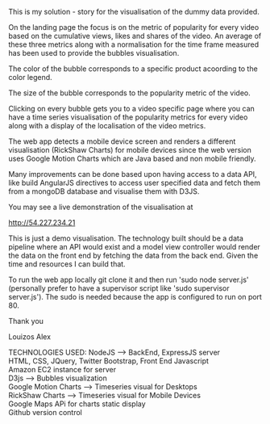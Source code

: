 This is my solution - story for the visualisation of the dummy data provided. 

On the landing page the focus is on the metric of popularity for every video based on the cumulative views, likes and shares of the video. An average of these three metrics along with a normalisation for the time frame measured has been used to provide the bubbles visualisation. 

The color of the bubble corresponds to a specific product acoording to the color legend.

The size of the bubble corresponds to the popularity metric of the video. 

Clicking on every bubble gets you to a video specific page where you can have a time series visualisation of the popularity metrics for every video along with a display of the localisation of the video metrics. 

The web app detects a mobile device screen and renders a different visualisation (RickShaw Charts) for mobile devices since the web version uses Google Motion Charts which are Java based and non mobile friendly. 

Many improvements can be done based upon having access to a data API, like build AngularJS directives to access user specified data and fetch them from a mongoDB database and visualise them with D3JS. 

You may see a live demonstration of the visualisation at 

http://54.227.234.21 

This is just a demo visualisation. The technology built should be a data pipeline where an API would exist and a model view controller would render the data on the front end by fetching the data from the back end. Given the time and resources I can build that.

To run the web app locally git clone it and then run 'sudo node server.js' (personally prefer to have a supervisor script like 'sudo supervisor server.js'). The sudo is needed because the app is configured to run on port 80. 

Thank you 

Louizos Alex

TECHNOLOGIES USED: 
NodeJS --> BackEnd, ExpressJS server <br>
HTML, CSS, JQuery, Twitter Bootstrap, Front End Javascript<br>
Amazon EC2 instance for server <br>
D3js -->  Bubbles visualization<br>
Google Motion Charts --> Timeseries visual for Desktops <br>
RickShaw Charts --> Timeseries visual for Mobile Devices <br>
Google Maps APi for charts static display<br>
Github version control <br>






